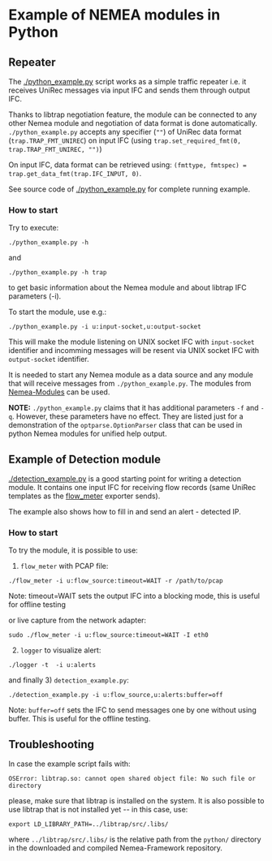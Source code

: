 # Example of NEMEA modules in Python

## Repeater

The [./python_example.py](./python_example.py) script works as a simple traffic repeater i.e. it receives UniRec messages via input IFC and
sends them through output IFC.

Thanks to libtrap negotiation feature, the module can be connected to any other Nemea module and negotiation of data
format is done automatically. `./python_example.py` accepts any specifier (`""`) of UniRec data format
(`trap.TRAP_FMT_UNIREC`) on input IFC (using `trap.set_required_fmt(0, trap.TRAP_FMT_UNIREC, "")`)

On input IFC, data format can be retrieved using: `(fmttype, fmtspec) = trap.get_data_fmt(trap.IFC_INPUT, 0)`.

See source code of [./python_example.py](./python_example.py) for complete running example.

### How to start

Try to execute:

```
./python_example.py -h
```

and

```
./python_example.py -h trap
```

to get basic information about the Nemea module and about libtrap IFC parameters (-i).

To start the module, use e.g.:

```
./python_example.py -i u:input-socket,u:output-socket
```

This will make the module listening on UNIX socket IFC with `input-socket` identifier and incomming messages will be resent via UNIX socket IFC with `output-socket` identifier.

It is needed to start any Nemea module as a data source and any module that will receive messages from `./python_example.py`.  The modules from [Nemea-Modules](https://github.com/CESNET/Nemea-Modules) can be used.

**NOTE:** `./python_example.py` claims that it has additional parameters `-f` and `-q`. However, these parameters
have no effect.  They are listed just for a demonstration of the `optparse.OptionParser` class that can be used
in python Nemea modules for unified help output.

## Example of Detection module

[./detection_example.py](./detection_example.py) is a good starting point for writing a detection module.  It contains one input IFC for receiving flow records (same UniRec templates as the [flow_meter](https://github.com/CESNET/Nemea-Modules/tree/master/flow_meter) exporter sends).

The example also shows how to fill in and send an alert - detected IP.

### How to start

To try the module, it is possible to use:

1) `flow_meter` with PCAP file:

```
./flow_meter -i u:flow_source:timeout=WAIT -r /path/to/pcap
```

Note: timeout=WAIT sets the output IFC into a blocking mode, this is useful for offline testing

or live capture from the network adapter:

```
sudo ./flow_meter -i u:flow_source:timeout=WAIT -I eth0
```

2) `logger` to visualize alert:

```
./logger -t  -i u:alerts
```

and finally 3) `detection_example.py`:

```
./detection_example.py -i u:flow_source,u:alerts:buffer=off
```

Note: `buffer=off` sets the IFC to send messages one by one without using buffer. This is useful for the offline testing.

## Troubleshooting

In case the example script fails with:

```
OSError: libtrap.so: cannot open shared object file: No such file or directory
```

please, make sure that libtrap is installed on the system.
It is also possible to use libtrap that is not installed yet -- in this case, use:

```
export LD_LIBRARY_PATH=../libtrap/src/.libs/
```

where `../libtrap/src/.libs/` is the relative path from the `python/` directory in the downloaded and compiled
Nemea-Framework repository.

